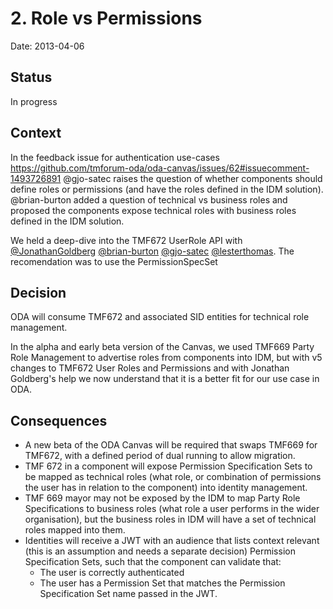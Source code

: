 # 2. Role vs Permissions

Date: 2013-04-06

## Status

In progress

## Context

In the feedback issue for authentication use-cases https://github.com/tmforum-oda/oda-canvas/issues/62#issuecomment-1493726891 @gjo-satec raises the question of whether components should define roles or permissions (and have the roles defined in the IDM solution).
@brian-burton added a question of technical vs business roles and proposed the components expose technical roles with business roles defined in the IDM solution. 

We held a deep-dive into the TMF672 UserRole API with [@JonathanGoldberg](https://www.github.com/JonathanGoldberg)
[@brian-burton](https://www.github.com/brian-burton)
[@gjo-satec](https://www.github.com/gjo-satec)
[@lesterthomas](https://www.github.com/lesterthomas).
The recomendation was to use the PermissionSpecSet



## Decision

ODA will consume TMF672 and associated SID entities for technical role management.

In the alpha and early beta version of the Canvas, we used TMF669 Party Role Management to advertise roles from
components into IDM, but with v5 changes to TMF672 User Roles and Permissions and with Jonathan Goldberg's help we now
understand that it is a better fit for our use case in ODA.

## Consequences

- A new beta of the ODA Canvas will be required that swaps TMF669 for TMF672, with a defined period of dual running
to allow migration.
- TMF 672 in a component will expose Permission Specification Sets to be mapped as technical roles (what role, or
combination of permissions the user has in relation to the component) into identity management.
- TMF 669 mayor may not be exposed by the IDM to map Party Role Specifications to business roles (what role a user
performs in the wider organisation), but the business roles in IDM will have a set of technical roles mapped into them.
- Identities will receive a JWT with an audience that lists context relevant (this is an assumption and needs a separate
decision) Permission Specification Sets, such that the component can validate that:
    - The user is correctly authenticated
    - The user has a Permission Set that matches the Permission Specification Set name passed in the JWT.


